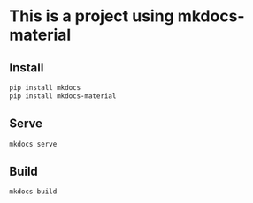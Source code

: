 # This is a project using mkdocs-material

## Install
```sh
pip install mkdocs
pip install mkdocs-material
```
## Serve
```sh
mkdocs serve
```

## Build
```sh
mkdocs build
```